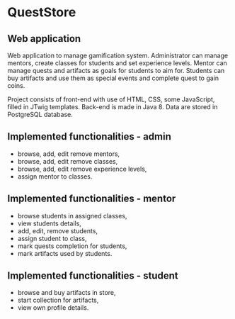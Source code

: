 # QuestStore
## Web application

Web application to manage gamification system. Administrator can manage mentors, create classes for students and set experience levels.
Mentor can manage quests and artifacts as goals for students to aim for. Students can buy artifacts and use them as special events and
complete quest to gain coins.

Project consists of front-end with use of HTML, CSS, some JavaScript, filled in JTwig templates. Back-end is made in Java 8. Data are 
stored in PostgreSQL database.

## Implemented functionalities - admin
* browse, add, edit remove mentors,
* browse, add, edit remove classes,
* browse, add, edit remove experience levels,
* assign mentor to classes.

## Implemented functionalities - mentor
* browse students in assigned classes,
* view students details,
* add, edit, remove students,
* assign student to class,
* mark quests completion for students,
* mark artifacts used by students.

## Implemented functionalities - student
* browse and buy artifacts in store,
* start collection for artifacts,
* view own profile details.
